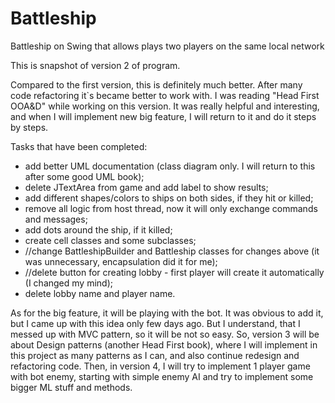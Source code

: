 # Battleship
Battleship on Swing that allows plays two players on the same local network

This is snapshot of version 2 of program.

Compared to the first version, this is definitely much better. After many code 
refactoring it`s became better to work with. I was reading "Head First OOA&D" while working on this version.
It was really helpful and interesting, and when I will implement new big feature, I will return to it and do it steps by steps.

Tasks that have been completed:
- add better UML documentation (class diagram only. I will return to this after some good UML book);
- delete JTextArea from game and add label to show results;
- add different shapes/colors to ships on both sides, if they hit or killed;
- remove all logic from host thread, now it will only exchange commands and messages;
- add dots around the ship, if it killed;
- create cell classes and some subclasses;
- //change BattleshipBuilder and Battleship classes for changes above (it was unnecessary, encapsulation did it for me);
- //delete button for creating lobby - first player will create it automatically (I changed my mind);
- delete lobby name and player name.

As for the big feature, it will be playing with the bot. It was obvious to add it, but I came up with this idea only few days ago.
But I understand, that I messed up with MVC pattern, so it will be not so easy. So, version 3 will be about Design patterns (another Head First book),
where I will implement in this project as many patterns as I can, and also continue redesign and refactoring code.
Then, in version 4, I will try to implement 1 player game with bot enemy, starting with simple enemy AI and try to implement some bigger ML stuff and methods.
